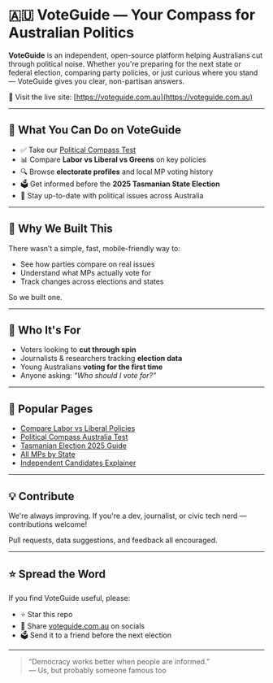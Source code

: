 # 🇦🇺 VoteGuide — Your Compass for Australian Politics

**VoteGuide** is an independent, open-source platform helping Australians cut through political noise. Whether you're preparing for the next state or federal election, comparing party policies, or just curious where you stand — VoteGuide gives you clear, non-partisan answers.

🔗 Visit the live site: [https://voteguide.com.au](https://voteguide.com.au)

---

## 🧭 What You Can Do on VoteGuide

- ✅ Take our [Political Compass Test](https://voteguide.com.au/quiz/vote-compass)
- 📊 Compare **Labor vs Liberal vs Greens** on key policies
- 🔍 Browse **electorate profiles** and local MP voting history
- 🗳️ Get informed before the **2025 Tasmanian State Election**
- 📰 Stay up-to-date with political issues across Australia

---

## 🚀 Why We Built This

There wasn’t a simple, fast, mobile-friendly way to:
- See how parties compare on real issues
- Understand what MPs actually vote for
- Track changes across elections and states

So we built one.

---

## 👥 Who It's For

- Voters looking to **cut through spin**
- Journalists & researchers tracking **election data**
- Young Australians **voting for the first time**
- Anyone asking: _"Who should I vote for?"_

---

## 🔗 Popular Pages

- [Compare Labor vs Liberal Policies](https://voteguide.com.au/compare/labor-vs-liberal)
- [Political Compass Australia Test](https://voteguide.com.au/quiz/vote-compass)
- [Tasmanian Election 2025 Guide](https://voteguide.com.au/election-tas-2025)
- [All MPs by State](https://voteguide.com.au/mps)
- [Independent Candidates Explainer](https://voteguide.com.au/independents)

---

## 💡 Contribute

We're always improving. If you're a dev, journalist, or civic tech nerd — contributions welcome!

Pull requests, data suggestions, and feedback all encouraged.

---

## ⭐ Spread the Word

If you find VoteGuide useful, please:

- ⭐ Star this repo
- 🔁 Share [voteguide.com.au](https://voteguide.com.au) on socials
- 🗳️ Send it to a friend before the next election

---

> “Democracy works better when people are informed.”  
> — Us, but probably someone famous too
